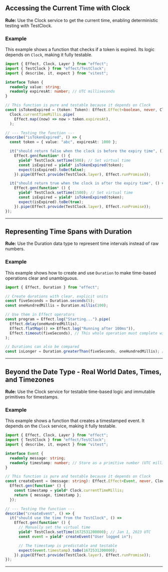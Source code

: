 ## Accessing the Current Time with Clock
**Rule:** Use the Clock service to get the current time, enabling deterministic testing with TestClock.

### Example
This example shows a function that checks if a token is expired. Its logic depends on `Clock`, making it fully testable.

```typescript
import { Effect, Clock, Layer } from "effect";
import { TestClock } from "effect/TestClock";
import { describe, it, expect } from "vitest";

interface Token {
  readonly value: string;
  readonly expiresAt: number; // UTC milliseconds
}

// This function is pure and testable because it depends on Clock
const isTokenExpired = (token: Token): Effect.Effect<boolean, never, Clock> =>
  Clock.currentTimeMillis.pipe(
    Effect.map((now) => now > token.expiresAt),
  );

// --- Testing the function ---
describe("isTokenExpired", () => {
  const token = { value: "abc", expiresAt: 1000 };

  it("should return false when the clock is before the expiry time", () =>
    Effect.gen(function* () {
      yield* TestClock.setTime(500); // Set virtual time
      const isExpired = yield* isTokenExpired(token);
      expect(isExpired).toBe(false);
    }).pipe(Effect.provide(TestClock.layer), Effect.runPromise));

  it("should return true when the clock is after the expiry time", () =>
    Effect.gen(function* () {
      yield* TestClock.setTime(1500); // Set virtual time
      const isExpired = yield* isTokenExpired(token);
      expect(isExpired).toBe(true);
    }).pipe(Effect.provide(TestClock.layer), Effect.runPromise));
});
```

---

## Representing Time Spans with Duration
**Rule:** Use the Duration data type to represent time intervals instead of raw numbers.

### Example
This example shows how to create and use `Duration` to make time-based operations clear and unambiguous.

```typescript
import { Effect, Duration } from "effect";

// Create durations with clear, explicit units
const fiveSeconds = Duration.seconds(5);
const oneHundredMillis = Duration.millis(100);

// Use them in Effect operators
const program = Effect.log("Starting...").pipe(
  Effect.delay(oneHundredMillis),
  Effect.flatMap(() => Effect.log("Running after 100ms")),
  Effect.timeout(fiveSeconds), // This whole operation must complete within 5 seconds
);

// Durations can also be compared
const isLonger = Duration.greaterThan(fiveSeconds, oneHundredMillis); // true
```

---

## Beyond the Date Type - Real World Dates, Times, and Timezones
**Rule:** Use the Clock service for testable time-based logic and immutable primitives for timestamps.

### Example
This example shows a function that creates a timestamped event. It depends on the `Clock` service, making it fully testable.

```typescript
import { Effect, Clock, Layer } from "effect";
import { TestClock } from "effect/TestClock";
import { describe, it, expect } from "vitest";

interface Event {
  readonly message: string;
  readonly timestamp: number; // Store as a primitive number (UTC millis)
}

// This function is pure and testable because it depends on Clock
const createEvent = (message: string): Effect.Effect<Event, never, Clock> =>
  Effect.gen(function* () {
    const timestamp = yield* Clock.currentTimeMillis;
    return { message, timestamp };
  });

// --- Testing the function ---
describe("createEvent", () => {
  it("should use the time from the TestClock", () =>
    Effect.gen(function* () {
      // Manually set the virtual time
      yield* TestClock.setTime(1672531200000); // Jan 1, 2023 UTC
      const event = yield* createEvent("User logged in");

      // The timestamp is predictable and testable
      expect(event.timestamp).toBe(1672531200000);
    }).pipe(Effect.provide(TestClock.layer), Effect.runPromise));
});
```

---